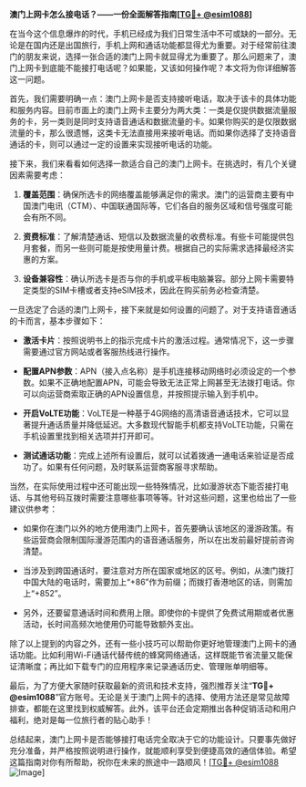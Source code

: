 **澳门上网卡怎么接电话？——一份全面解答指南[[TG💪+ @esim1088](https://t.me/s/esim1088)]**

在当今这个信息爆炸的时代，手机已经成为我们日常生活中不可或缺的一部分。无论是在国内还是出国旅行，手机上网和通话功能都显得尤为重要。对于经常前往澳门的朋友来说，选择一张合适的澳门上网卡就显得尤为重要了。那么问题来了，澳门上网卡到底能不能接打电话呢？如果能，又该如何操作呢？本文将为你详细解答这一问题。

首先，我们需要明确一点：澳门上网卡是否支持接听电话，取决于该卡的具体功能和服务内容。目前市面上的澳门上网卡主要分为两大类：一类是仅提供数据流量服务的卡，另一类则是同时支持语音通话和数据流量的卡。如果你购买的是仅限数据流量的卡，那么很遗憾，这类卡无法直接用来接听电话。而如果你选择了支持语音通话的卡，则可以通过一定的设置来实现接听电话的功能。

接下来，我们来看看如何选择一款适合自己的澳门上网卡。在挑选时，有几个关键因素需要考虑：

1. **覆盖范围**：确保所选卡的网络覆盖能够满足你的需求。澳门的运营商主要有中国澳门电讯（CTM）、中国联通国际等，它们各自的服务区域和信号强度可能会有所不同。
   
2. **资费标准**：了解清楚通话、短信以及数据流量的收费标准。有些卡可能提供包月套餐，而另一些则可能是按使用量计费。根据自己的实际需求选择最经济实惠的方案。

3. **设备兼容性**：确认所选卡是否与你的手机或平板电脑兼容。部分上网卡需要特定类型的SIM卡槽或者支持eSIM技术，因此在购买前务必检查清楚。

一旦选定了合适的澳门上网卡，接下来就是如何设置的问题了。对于支持语音通话的卡而言，基本步骤如下：

- **激活卡片**：按照说明书上的指示完成卡片的激活过程。通常情况下，这一步骤需要通过官方网站或者客服热线进行操作。
  
- **配置APN参数**：APN（接入点名称）是手机连接移动网络时必须设定的一个参数。如果不正确地配置APN，可能会导致无法正常上网甚至无法拨打电话。你可以向运营商索取正确的APN设置信息，并按照提示输入到手机中。

- **开启VoLTE功能**：VoLTE是一种基于4G网络的高清语音通话技术，它可以显著提升通话质量并降低延迟。大多数现代智能手机都支持VoLTE功能，只需在手机设置里找到相关选项并打开即可。

- **测试通话功能**：完成上述所有设置后，就可以试着拨通一通电话来验证是否成功了。如果有任何问题，及时联系运营商客服寻求帮助。

当然，在实际使用过程中还可能出现一些特殊情况，比如漫游状态下能否接打电话、与其他号码互拨时需要注意哪些事项等等。针对这些问题，这里也给出了一些建议供参考：

- 如果你在澳门以外的地方使用澳门上网卡，首先要确认该地区的漫游政策。有些运营商会限制国际漫游范围内的语音通话服务，所以在出发前最好提前咨询清楚。

- 当涉及到跨国通话时，要注意对方所在国家或地区的区号。例如，从澳门拨打中国大陆的电话时，需要加上“+86”作为前缀；而拨打香港地区的话，则需加上“+852”。

- 另外，还要留意通话时间和费用上限。即使你的卡提供了免费试用期或者优惠活动，长时间高频次地使用仍可能导致额外支出。

除了以上提到的内容之外，还有一些小技巧可以帮助你更好地管理澳门上网卡的通话功能。比如利用Wi-Fi通话代替传统的蜂窝网络通话，这样既能节省流量又能保证清晰度；再比如下载专门的应用程序来记录通话历史、管理账单明细等。

最后，为了方便大家随时获取最新的资讯和技术支持，强烈推荐关注“**TG💪+ @esim1088**”官方账号。无论是关于澳门上网卡的选择、使用方法还是常见故障排查，都能在这里找到权威解答。此外，该平台还会定期推出各种促销活动和用户福利，绝对是每一位旅行者的贴心助手！

总结起来，澳门上网卡是否能够接打电话完全取决于它的功能设计。只要事先做好充分准备，并严格按照说明进行操作，就能顺利享受到便捷高效的通信体验。希望这篇指南对你有所帮助，祝你在未来的旅途中一路顺风！[[TG💪+ @esim1088](https://t.me/s/esim1088) ![Image](https://i.postimg.cc/4NQfJmqS/Snipaste-2025-05-13-00-14-12.png)]